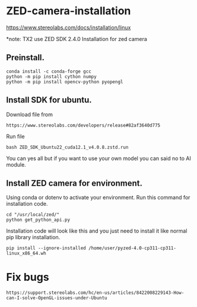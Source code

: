 # ZED-camera-installation

https://www.stereolabs.com/docs/installation/linux

*note: TX2 use ZED SDK 2.4.0
Installation for zed camera

## Preinstall.

```
conda install -c conda-forge gcc
python -m pip install cython numpy
python -m pip install opencv-python pyopengl
```

## Install SDK for ubuntu.

Download file from

```
https://www.stereolabs.com/developers/release#82af3640d775
```

Run file
```
bash ZED_SDK_Ubuntu22_cuda12.1_v4.0.8.zstd.run
```

You can yes all but if you want to use your own model you can said no to AI module.

## Install ZED camera for environment.

Using conda or dotenv to activate your environment. Run this command for installation code.

```
cd "/usr/local/zed/"
python get_python_api.py
```

Installation code will look like this and you just need to install it like normal pip library installation.

```
pip install --ignore-installed /home/user/pyzed-4.0-cp311-cp311-linux_x86_64.wh
```
# Fix bugs

```
https://support.stereolabs.com/hc/en-us/articles/8422008229143-How-can-I-solve-OpenGL-issues-under-Ubuntu
```
